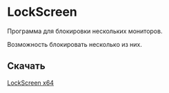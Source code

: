 # LockScreen
Программа для блокировки нескольких мониторов.

Возможность блокировать несколько из них.

## Скачать
[LockScreen x64](https://github.com/BlackRockSoul/LockScreen/WindowsFormsApplication1/bin/x64/Release/LockScreen.exe)

